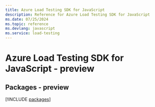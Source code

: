 ```yaml
---
title: Azure Load Testing SDK for JavaScript
description: Reference for Azure Load Testing SDK for JavaScript
ms.date: 07/25/2024
ms.topic: reference
ms.devlang: javascript
ms.service: load-testing
---
```

# Azure Load Testing SDK for JavaScript - preview
## Packages - preview
[!INCLUDE [packages](load-testing-index.md)]